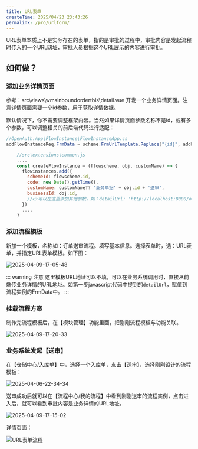 ```yaml
---
title: URL表单
createTime: 2025/04/23 23:43:26
permalink: /pro/urlform/
--- 
```


URL表单本质上不是实际存在的表单，指的是审批的过程中，审批内容是发起流程时传入的一个URL网址，审批人员根据这个URL展示的内容进行审批。

## 如何做？

### 添加业务详情页面

参考：src\views\wmsinboundordertbls\detail.vue 开发一个业务详情页面。注意详情页面需要一个id参数，用于获取详情数据。

默认情况下，你不需要调整框架内容。当然如果详情页面参数名称不是id，或有多个参数，可以调整相关的前后端代码进行适配：

```csharp
//OpenAuth.App\FlowInstance\FlowInstanceApp.cs
addFlowInstanceReq.FrmData = scheme.FrmUrlTemplate.Replace("{id}", addFlowInstanceReq.BusinessId);
```

```javascript
    //src\extensions\common.js
    ....
    const createFlowInstance = (flowscheme, obj, customName) => {
      flowinstances.add({
        schemeId: flowscheme.id,
        code: new Date().getTime(),
        customName: customName?? '业务单据' + obj.id + '送审',
        businessId: obj.id,
        //👉可以在这里添加其他参数，如：detailUrl: 'http://localhost:8000/otherapp/detail?id=' + obj.id + ...
      })
      ....
    }
```

### 添加流程模板

新加一个模板，名称如：订单送审流程。填写基本信息。选择表单时，选：URL表单，并指定URL表单模板。如下图：

![2025-04-09-17-05-48](http://img.openauth.net.cn/2025-04-09-17-05-48.png)

::: warning 注意
这里模板URL地址可以不填，可以在业务系统调用时，直接从前端传业务详情的URL地址。如第一步javascript代码中提到的`detailUrl`，赋值到流程实例的FrmData中。
:::

### 挂载流程方案

制作完流程模板后，在【模块管理】功能里面，把刚刚流程模板与功能关联。

![2025-04-09-17-20-33](http://img.openauth.net.cn/2025-04-09-17-20-33.png)

### 业务系统发起【送审】

在【仓储中心/入库单】中，选择一个入库单，点击【送审】，选择刚刚设计的流程模板：

![2025-04-06-22-34-34](http://img.openauth.net.cn/2025-04-06-22-34-34.png)

送审成功后就可以在【流程中心/我的流程】中看到刚刚送审的流程实例，点击进入后，就可以看到审批内容是业务详情的URL地址。

![2025-04-09-17-15-02](http://img.openauth.net.cn/2025-04-09-17-15-02.png)

详情页面：

![URL表单流程](http://img.openauth.net.cn/2025-04-06-22-46-13.png)









